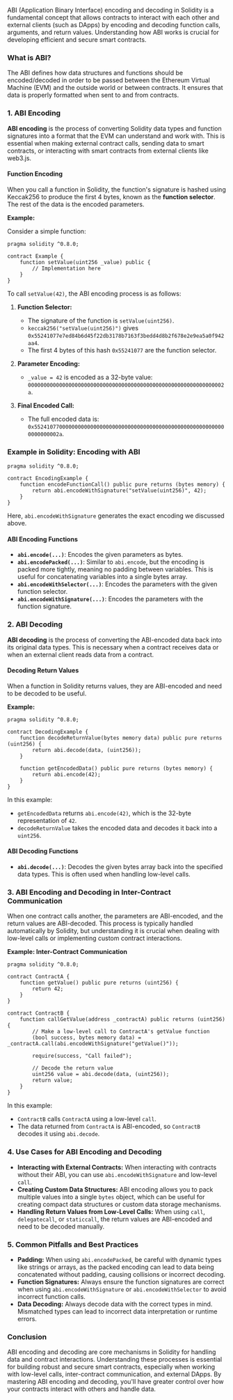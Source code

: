 ABI (Application Binary Interface) encoding and decoding in Solidity is a fundamental concept that allows contracts to interact with each other and external clients (such as DApps) by encoding and decoding function calls, arguments, and return values. Understanding how ABI works is crucial for developing efficient and secure smart contracts.

### **What is ABI?**

The ABI defines how data structures and functions should be encoded/decoded in order to be passed between the Ethereum Virtual Machine (EVM) and the outside world or between contracts. It ensures that data is properly formatted when sent to and from contracts.

### **1. ABI Encoding**

**ABI encoding** is the process of converting Solidity data types and function signatures into a format that the EVM can understand and work with. This is essential when making external contract calls, sending data to smart contracts, or interacting with smart contracts from external clients like web3.js.

#### **Function Encoding**

When you call a function in Solidity, the function's signature is hashed using Keccak256 to produce the first 4 bytes, known as the **function selector**. The rest of the data is the encoded parameters.

**Example:**

Consider a simple function:

```solidity
pragma solidity ^0.8.0;

contract Example {
    function setValue(uint256 _value) public {
        // Implementation here
    }
}
```

To call `setValue(42)`, the ABI encoding process is as follows:

1. **Function Selector:**
   - The signature of the function is `setValue(uint256)`.
   - `keccak256("setValue(uint256)")` gives `0x55241077e7ed84b6d45f22db3178b7163f3bedd4d8b2f678e2e9ea5a0f942aa4`.
   - The first 4 bytes of this hash `0x55241077` are the function selector.

2. **Parameter Encoding:**
   - `_value = 42` is encoded as a 32-byte value: `000000000000000000000000000000000000000000000000000000000000002a`.

3. **Final Encoded Call:**
   - The full encoded data is: `0x55241077000000000000000000000000000000000000000000000000000000000000002a`.

### **Example in Solidity: Encoding with ABI**

```solidity
pragma solidity ^0.8.0;

contract EncodingExample {
    function encodeFunctionCall() public pure returns (bytes memory) {
        return abi.encodeWithSignature("setValue(uint256)", 42);
    }
}
```

Here, `abi.encodeWithSignature` generates the exact encoding we discussed above.

#### **ABI Encoding Functions**

- **`abi.encode(...)`**: Encodes the given parameters as bytes.
- **`abi.encodePacked(...)`**: Similar to `abi.encode`, but the encoding is packed more tightly, meaning no padding between variables. This is useful for concatenating variables into a single bytes array.
- **`abi.encodeWithSelector(...)`**: Encodes the parameters with the given function selector.
- **`abi.encodeWithSignature(...)`**: Encodes the parameters with the function signature.

### **2. ABI Decoding**

**ABI decoding** is the process of converting the ABI-encoded data back into its original data types. This is necessary when a contract receives data or when an external client reads data from a contract.

#### **Decoding Return Values**

When a function in Solidity returns values, they are ABI-encoded and need to be decoded to be useful.

**Example:**

```solidity
pragma solidity ^0.8.0;

contract DecodingExample {
    function decodeReturnValue(bytes memory data) public pure returns (uint256) {
        return abi.decode(data, (uint256));
    }

    function getEncodedData() public pure returns (bytes memory) {
        return abi.encode(42);
    }
}
```

In this example:
- `getEncodedData` returns `abi.encode(42)`, which is the 32-byte representation of `42`.
- `decodeReturnValue` takes the encoded data and decodes it back into a `uint256`.

#### **ABI Decoding Functions**

- **`abi.decode(...)`**: Decodes the given bytes array back into the specified data types. This is often used when handling low-level calls.

### **3. ABI Encoding and Decoding in Inter-Contract Communication**

When one contract calls another, the parameters are ABI-encoded, and the return values are ABI-decoded. This process is typically handled automatically by Solidity, but understanding it is crucial when dealing with low-level calls or implementing custom contract interactions.

**Example: Inter-Contract Communication**

```solidity
pragma solidity ^0.8.0;

contract ContractA {
    function getValue() public pure returns (uint256) {
        return 42;
    }
}

contract ContractB {
    function callGetValue(address _contractA) public returns (uint256) {
        // Make a low-level call to ContractA's getValue function
        (bool success, bytes memory data) = _contractA.call(abi.encodeWithSignature("getValue()"));

        require(success, "Call failed");

        // Decode the return value
        uint256 value = abi.decode(data, (uint256));
        return value;
    }
}
```

In this example:
- `ContractB` calls `ContractA` using a low-level `call`.
- The data returned from `ContractA` is ABI-encoded, so `ContractB` decodes it using `abi.decode`.

### **4. Use Cases for ABI Encoding and Decoding**

- **Interacting with External Contracts:** When interacting with contracts without their ABI, you can use `abi.encodeWithSignature` and low-level `call`.
- **Creating Custom Data Structures:** ABI encoding allows you to pack multiple values into a single `bytes` object, which can be useful for creating compact data structures or custom data storage mechanisms.
- **Handling Return Values from Low-Level Calls:** When using `call`, `delegatecall`, or `staticcall`, the return values are ABI-encoded and need to be decoded manually.

### **5. Common Pitfalls and Best Practices**

- **Padding:** When using `abi.encodePacked`, be careful with dynamic types like strings or arrays, as the packed encoding can lead to data being concatenated without padding, causing collisions or incorrect decoding.
- **Function Signatures:** Always ensure the function signatures are correct when using `abi.encodeWithSignature` or `abi.encodeWithSelector` to avoid incorrect function calls.
- **Data Decoding:** Always decode data with the correct types in mind. Mismatched types can lead to incorrect data interpretation or runtime errors.

### **Conclusion**

ABI encoding and decoding are core mechanisms in Solidity for handling data and contract interactions. Understanding these processes is essential for building robust and secure smart contracts, especially when working with low-level calls, inter-contract communication, and external DApps. By mastering ABI encoding and decoding, you'll have greater control over how your contracts interact with others and handle data.